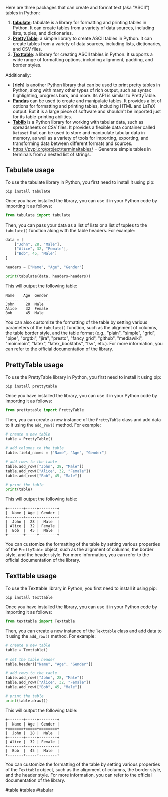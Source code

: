 
Here are three packages that can create and format text (aka "ASCII") tables in Python:

1. [**tabulate**](https://pypi.org/project/tabulate/): tabulate is a library for formatting and printing tables in Python. It can create tables from a variety of data sources, including lists, tuples, and dictionaries.
2. [**PrettyTable**](https://pypi.org/project/prettytable/): a simple library to create ASCII tables in Python. It can create tables from a variety of data sources, including lists, dictionaries, and CSV files.
3. [**Texttable**](https://pypi.org/project/texttable/): a library for creating ASCII tables in Python. It supports a wide range of formatting options, including alignment, padding, and border styles.


Additionally:

- [**rich**] is another Python library that can be used to print pretty tables in Python, along with many other types of rich output, such as syntax highlighting, progress bars, and more. Its API is similar to PrettyTable.
- [**Pandas**](https://pandas.pydata.org/) can be used to create and manipulate tables. It provides a lot of options for formatting and printing tables, including HTML and LaTeX output. But it is a large piece of software and shouldn't be imported just for its table-printing abilities.
- [**Tablib**](https://pypi.org/project/tablib/) is a Python library for working with tabular data, such as spreadsheets or CSV files. It provides a flexible data container called `Dataset` that can be used to store and manipulate tabular data in memory, as well as a variety of tools for importing, exporting, and transforming data between different formats and sources.
- https://pypi.org/project/terminaltables/ = Generate simple tables in terminals from a nested list of strings.


## Tabulate usage

To use the tabulate library in Python, you first need to install it using pip:

```
pip install tabulate
```

Once you have installed the library, you can use it in your Python code by importing it as follows:

```python
from tabulate import tabulate
```

Then, you can pass your data as a list of lists or a list of tuples to the `tabulate()` function along with the table headers. For example:

```python
data = [
    ["John", 28, "Male"],
    ["Alice", 32, "Female"],
    ["Bob", 45, "Male"]
]

headers = ["Name", "Age", "Gender"]

print(tabulate(data, headers=headers))
```

This will output the following table:

```
Name    Age  Gender
------  ---  -------
John     28  Male
Alice    32  Female
Bob      45  Male
```

You can also customize the formatting of the table by setting various parameters of the `tabulate()` function, such as the alignment of columns, the table border style, and the table format (e.g., "plain", "simple", "grid", "pipe", "orgtbl", "jira", "presto", "fancy_grid", "github", "mediawiki", "moinmoin", "latex", "latex_booktabs", "tsv", etc.). For more information, you can refer to the official documentation of the library.


## PrettyTable usage

To use the PrettyTable library in Python, you first need to install it using pip:

```
pip install prettytable
```

Once you have installed the library, you can use it in your Python code by importing it as follows:

```python
from prettytable import PrettyTable
```

Then, you can create a new instance of the `PrettyTable` class and add data to it using the `add_row()` method. For example:

```python
# create a new table
table = PrettyTable()

# add columns to the table
table.field_names = ["Name", "Age", "Gender"]

# add rows to the table
table.add_row(["John", 28, "Male"])
table.add_row(["Alice", 32, "Female"])
table.add_row(["Bob", 45, "Male"])

# print the table
print(table)
```

This will output the following table:

```
+-------+-----+--------+
|  Name | Age | Gender |
+-------+-----+--------+
|  John |  28 |  Male  |
| Alice |  32 | Female |
|  Bob  |  45 |  Male  |
+-------+-----+--------+
```

You can customize the formatting of the table by setting various properties of the `PrettyTable` object, such as the alignment of columns, the border style, and the header style. For more information, you can refer to the official documentation of the library.


## Texttable usage

To use the Texttable library in Python, you first need to install it using pip:

```
pip install texttable
```

Once you have installed the library, you can use it in your Python code by importing it as follows:

```python
from texttable import Texttable
```

Then, you can create a new instance of the `Texttable` class and add data to it using the `add_row()` method. For example:

```python
# create a new table
table = Texttable()

# set the table header
table.header(["Name", "Age", "Gender"])

# add rows to the table
table.add_row(["John", 28, "Male"])
table.add_row(["Alice", 32, "Female"])
table.add_row(["Bob", 45, "Male"])

# print the table
print(table.draw())
```

This will output the following table:

```
+-------+-----+--------+
|  Name | Age | Gender |
+=======+=====+========+
|  John |  28 |  Male  |
+-------+-----+--------+
| Alice |  32 | Female |
+-------+-----+--------+
|  Bob  |  45 |  Male  |
+-------+-----+--------+
```

You can customize the formatting of the table by setting various properties of the `Texttable` object, such as the alignment of columns, the border style, and the header style. For more information, you can refer to the official documentation of the library.

<!-- Keywords -->
#table #tables #tabular
<!-- /Keywords -->
